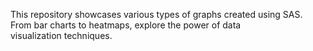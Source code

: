 This repository showcases various types of graphs created using SAS. From bar charts to heatmaps, explore the power of data visualization techniques.
